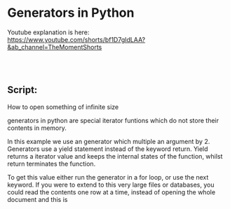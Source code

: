 # Generators in Python

Youtube explanation is here: https://www.youtube.com/shorts/bf1D7gIdLAA?&ab_channel=TheMomentShorts


<br>
<br>

## Script:
How to open something of infinite size

generators in python are special iterator funtions  which do not store their contents in memory.


In this example we use an generator  which multiple an argument by 2.
Generators use a yield statement instead of the keyword return.
Yield returns a iterator  value and keeps the internal states of the function, whilst return
terminates the function.


To get this value either run the generator in a for loop, or use the next keyword.
If you were to extend to this very large files or databases, you could read the contents one row at a time, 
instead of opening the whole document and this is 

